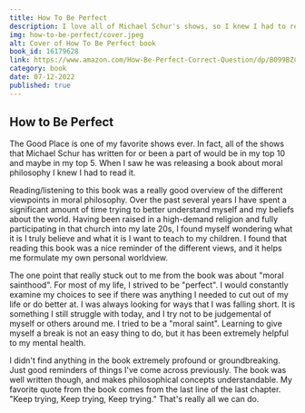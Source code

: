 ```yaml
---
title: How To Be Perfect
description: I love all of Michael Schur's shows, so I knew I had to read his book on moral philosophy.
img: how-to-be-perfect/cover.jpeg
alt: Cover of How To Be Perfect book
book_id: 16179628
link: https://www.amazon.com/How-Be-Perfect-Correct-Question/dp/B099BZCW7G
category: book
date: 07-12-2022
published: true
---
```


## How to Be Perfect

The Good Place is one of my favorite shows ever. In fact, all of the shows that
Michael Schur has written for or been a part of would be in my top 10 and maybe
in my top 5. When I saw he was releasing a book about moral philosophy I knew I
had to read it.

Reading/listening to this book was a really good overview of the different
viewpoints in moral philosophy. Over the past several years I have spent a
significant amount of time trying to better understand myself and my beliefs
about the world. Having been raised in a high-demand religion and fully
participating in that church into my late 20s, I found myself wondering what it
is I truly believe and what it is I want to teach to my children. I found that
reading this book was a nice reminder of the different views, and it helps me
formulate my own personal worldview.

The one point that really stuck out to me from the book was about "moral
sainthood". For most of my life, I strived to be "perfect". I would constantly
examine my choices to see if there was anything I needed to cut out of my life
or do better at. I was always looking for ways that I was falling short. It is
something I still struggle with today, and I try not to be judgemental of myself
or others around me. I tried to be a "moral saint". Learning to give myself a
break is not an easy thing to do, but it has been extremely helpful to my mental
health.

I didn't find anything in the book extremely profound or groundbreaking. Just
good reminders of things I've come across previously. The book was well written
though, and makes philosophical concepts understandable. My favorite quote from
the book comes from the last line of the last chapter. "Keep trying, Keep
trying, Keep trying." That's really all we can do.
